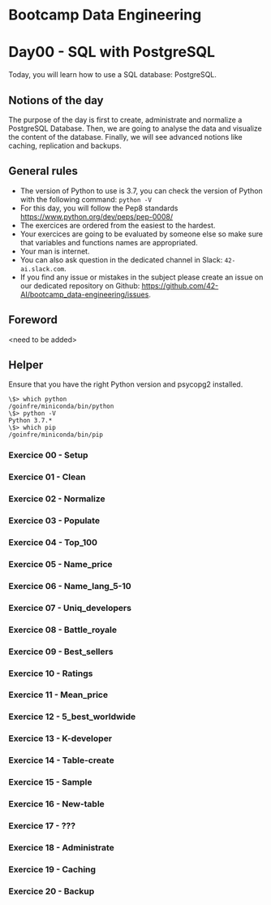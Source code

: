 # Bootcamp Data Engineering

# Day00 - SQL with PostgreSQL

Today, you will learn how to use a SQL database: PostgreSQL.

## Notions of the day

The purpose of the day is first to create, administrate and normalize a PostgreSQL Database. Then, we are going to analyse the data and visualize the content of the database. Finally, we will see advanced notions like caching, replication and backups.

## General rules

* The version of Python to use is 3.7, you can check the version of Python with the following command: `python -V`
* For this day, you will follow the Pep8 standards https://www.python.org/dev/peps/pep-0008/
* The exercices are ordered from the easiest to the hardest.
* Your exercices are going to be evaluated by someone else so make sure that variables and functions names are appropriated.
* Your man is internet.
* You can also ask question in the dedicated channel in Slack: `42-ai.slack.com`.
* If you find any issue or mistakes in the subject please create an issue on our dedicated repository on Github:  <href src="https://github.com/42-AI/bootcamp_data-engineering/issues"><u><font color=blue>https://github.com/42-AI/bootcamp_data-engineering/issues</font></u></href>.

## Foreword

\<need to be added>

## Helper

Ensure that you have the right Python version and psycopg2 installed.

```
\$> which python
/goinfre/miniconda/bin/python
\$> python -V
Python 3.7.*
\$> which pip
/goinfre/miniconda/bin/pip
```

### Exercice 00 - Setup
### Exercice 01 - Clean
### Exercice 02 - Normalize
### Exercice 03 - Populate
### Exercice 04 - Top_100
### Exercice 05 - Name_price
### Exercice 06 - Name_lang_5-10
### Exercice 07 - Uniq_developers
### Exercice 08 - Battle_royale
### Exercice 09 - Best_sellers
### Exercice 10 - Ratings
### Exercice 11 - Mean_price
### Exercice 12 - 5_best_worldwide
### Exercice 13 - K-developer
### Exercice 14 - Table-create
### Exercice 15 - Sample
### Exercice 16 - New-table
### Exercice 17 - ???
### Exercice 18 - Administrate
### Exercice 19 - Caching
### Exercice 20 - Backup